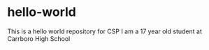 # hello-world
This is a hello world repository for CSP
I am a 17 year old student at Carrboro High School
